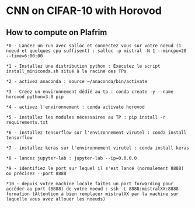 # CNN on CIFAR-10 with Horovod

## How to compute on Plafrim

 `*0 - Lancez un run avec salloc et connectez vous sur votre noeud (1 noeud et quelques cpu suffisent) : salloc -p mistral -N 1 --mincpu=20 --time=6:00:00`
 
 `*1 - Installez une distribution python : Exécutez le script install_miniconda.sh situé à la racine des TPs`
 
 `*2 - activez anaconda : source ~/anaconda/bin/activate`
 
 `*3 - Créez un environnement dédié au tp : conda create -y --name horovod python=3.8 pip`
 
 `*4 - activez l'environnement : conda activate horovod`
 
 `*5 - installez les modules nécessaires au TP : pip install -r requirements.txt `
 
 `*6 - installez tensorflow sur l'environnement virutel : conda install tensorflow`
 
 `*7 - installez keras sur l'environnement virutel : conda install keras`
 
 `*8 - lancez jupyter-lab : jupyter-lab --ip=0.0.0.0`
 
 `*9 - identifiez le port sur lequel il s'est lancé (normalement 8888) ou précisez --port 8888`
 
 `*10 - depuis votre machine locale faites un port forwarding pour accéder au port (8888) de votre noeud : ssh -L 8888:mistralXX:8888 formation (Attention à bien remplacer mistralXX par la machine sur laquelle vous avez allouer les noeuds)`
 


